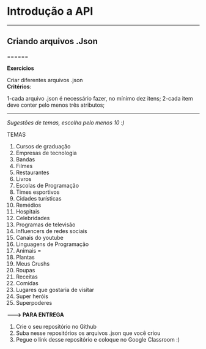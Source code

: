 # Introdução a API
____________
## Criando arquivos .Json
======

**Exercícios**

Criar diferentes arquivos .json  
**Critérios**:

1-cada arquivo .json é necessário fazer, no mínimo dez itens;
2-cada item deve conter pelo menos três atributos;
_____

_Sugestões de temas, escolha pelo menos 10 :)_

TEMAS

1. Cursos de graduação
2. Empresas de tecnologia
3. Bandas
4. Filmes
5. Restaurantes
6. Livros
7. Escolas de Programação
8. Times esportivos
9. Cidades turísticas
10. Remédios
11. Hospitais
12. Celebridades
13. Programas de televisão
14. Influencers de redes sociais
15. Canais do youtube
16. Linguagens de Programação
17. Animais =
18. Plantas
19. Meus Crushs
20. Roupas
21. Receitas
22. Comidas
23. Lugares que gostaria de visitar
24. Super heróis
25. Superpoderes


**---> PARA ENTREGA**
1. Crie o seu repositório no Github
2. Suba nesse repositórios os arquivos .json que você criou
3. Pegue o link desse repositório e coloque no Google Classroom :)
